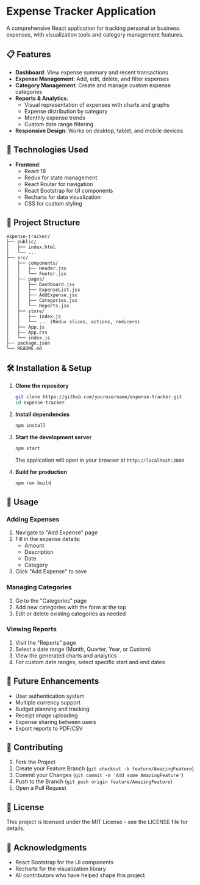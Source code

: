 # Expense Tracker Application

A comprehensive React application for tracking personal or business expenses, with visualization tools and category management features.

## 📋 Features

- **Dashboard**: View expense summary and recent transactions
- **Expense Management**: Add, edit, delete, and filter expenses
- **Category Management**: Create and manage custom expense categories
- **Reports & Analytics**: 
  - Visual representation of expenses with charts and graphs
  - Expense distribution by category
  - Monthly expense trends
  - Custom date range filtering
- **Responsive Design**: Works on desktop, tablet, and mobile devices

## 🚀 Technologies Used

- **Frontend**:
  - React 18
  - Redux for state management
  - React Router for navigation
  - React Bootstrap for UI components
  - Recharts for data visualization
  - CSS for custom styling

## 📁 Project Structure

```
expense-tracker/
├── public/
│   ├── index.html
│   └── ...
├── src/
│   ├── components/
│   │   ├── Header.jsx
│   │   └── Footer.jsx
│   ├── pages/
│   │   ├── Dashboard.jsx
│   │   ├── ExpenseList.jsx
│   │   ├── AddExpense.jsx
│   │   ├── Categories.jsx
│   │   └── Reports.jsx
│   ├── store/
│   │   ├── index.js
│   │   └── ... (Redux slices, actions, reducers)
│   ├── App.js
│   ├── App.css
│   └── index.js
├── package.json
└── README.md
```

## 🛠️ Installation & Setup

1. **Clone the repository**
   ```bash
   git clone https://github.com/yourusername/expense-tracker.git
   cd expense-tracker
   ```

2. **Install dependencies**
   ```bash
   npm install
   ```

3. **Start the development server**
   ```bash
   npm start
   ```
   The application will open in your browser at `http://localhost:3000`

4. **Build for production**
   ```bash
   npm run build
   ```

## 📱 Usage

### Adding Expenses

1. Navigate to "Add Expense" page
2. Fill in the expense details:
   - Amount
   - Description
   - Date
   - Category
3. Click "Add Expense" to save

### Managing Categories

1. Go to the "Categories" page
2. Add new categories with the form at the top
3. Edit or delete existing categories as needed

### Viewing Reports

1. Visit the "Reports" page
2. Select a date range (Month, Quarter, Year, or Custom)
3. View the generated charts and analytics
4. For custom date ranges, select specific start and end dates

## 📝 Future Enhancements

- User authentication system
- Multiple currency support
- Budget planning and tracking
- Receipt image uploading
- Expense sharing between users
- Export reports to PDF/CSV

## 🤝 Contributing

1. Fork the Project
2. Create your Feature Branch (`git checkout -b feature/AmazingFeature`)
3. Commit your Changes (`git commit -m 'Add some AmazingFeature'`)
4. Push to the Branch (`git push origin feature/AmazingFeature`)
5. Open a Pull Request

## 📄 License

This project is licensed under the MIT License - see the LICENSE file for details.

## 👏 Acknowledgments

- React Bootstrap for the UI components
- Recharts for the visualization library
- All contributors who have helped shape this project